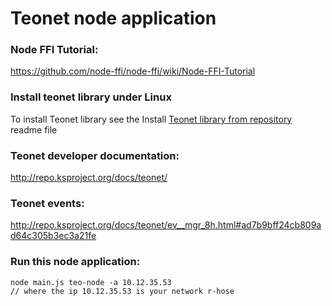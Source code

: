 # Teonet node application 

### Node FFI Tutorial:  
https://github.com/node-ffi/node-ffi/wiki/Node-FFI-Tutorial


### Install teonet library under Linux

To install Teonet library see the Install [Teonet library from repository](lib/READ.me) readme file


### Teonet developer documentation:  
http://repo.ksproject.org/docs/teonet/


### Teonet events:  
http://repo.ksproject.org/docs/teonet/ev__mgr_8h.html#ad7b9bff24cb809ad64c305b3ec3a21fe


### Run this node application:  

    node main.js teo-node -a 10.12.35.53
    // where the ip 10.12.35.53 is your network r-hose
